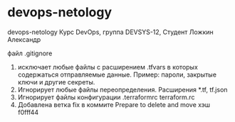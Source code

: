 # devops-netology
devops-netology
Курс DevOps, группа DEVSYS-12, Студент Ложкин Александр

файл .gitignore
1. исключает любые файлы с расширением .tfvars в
которых содержаться отправляемые данные. Пример: пароли, закрытые ключи и
другие секреты.
2. Игнорирует любые файлы переопределения. Расширения *.tf, tf.json
3. Игнорирует файлы конфигурации
.terraformrc
terraform.rc
4. Добавлена ветка fix в коммите Prepare to delete and move хэш f0fff44
